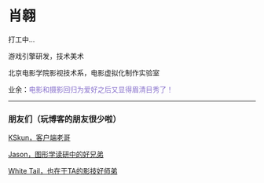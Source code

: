# 肖翱

打工中...

游戏引擎研发，技术美术

北京电影学院影视技术系，电影虚拟化制作实验室

业余：<font color=#8770cc>电影和摄影回归为爱好之后又显得眉清目秀了！</font>

------

### 朋友们（玩博客的朋友很少啦）

[KSkun，客户端老哥](https://ksmeow.moe/)

[Jason，图形学读研中的好兄弟](http://blog.f-jason.site/)

[White Tail，也在干TA的影技好师弟](https://whitetail-o.github.io/)